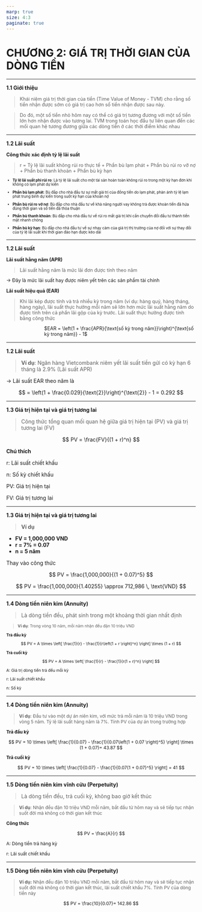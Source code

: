 ```yaml
---
marp: true
size: 4:3
paginate: true
---
```

# CHƯƠNG 2: GIÁ TRỊ THỜI GIAN CỦA DÒNG TIỀN

---
**1.1 Giới thiệu** 
<div style="font-size:0.9em">

> Khái niệm giá trị thời gian của tiền (Time Value of Money - TVM) cho rằng số tiền nhận được sớm có giá trị cao hơn số tiền nhận được sau này. 

>Do đó, một số tiền nhỏ hôm nay có thể có giá trị tương đương với một số tiền lớn hơn nhận được vào tương lai. TVM trong toán học đầu tư liên quan đến các mối quan hệ tương đương giữa các dòng tiền ở các thời điểm khác nhau
</div>

---

**1.2 Lãi suất** 
<div style="font-size:0.9em">

**Công thức xác định tỷ lệ lãi suất**

>r = Tỷ lệ lãi suất không rủi ro thực tế + Phần bù lạm phát + Phần bù rủi ro vỡ nợ + Phần bù thanh khoản + Phần bù kỳ hạn

</div>
<div style="font-size:0.7em">

- **Tỷ lệ lãi suất phi rủi ro**: Là tỷ lệ lãi suất cho một tài sản hoàn toàn không rủi ro trong một kỳ hạn đơn khi không có lạm phát dự kiến

- **Phần bù lạm phát**: Bù đắp cho nhà đầu tư sự mất giá trị của đồng tiền do lạm phát, phản ánh tỷ lệ lạm phát trung bình dự kiến trong suốt kỳ hạn của khoản nợ

- **Phần bù rủi ro vỡ nợ**: Bù đắp cho nhà đầu tư về khả năng người vay không trả được khoản tiền đã hứa đúng thời gian và số tiền đã thỏa thuận

- **Phần bù thanh khoản**: Bù đắp cho nhà đầu tư về rủi ro mất giá trị khi cần chuyển đổi đầu tư thành tiền mặt nhanh chóng

- **Phần bù kỳ hạn**: Bù đắp cho nhà đầu tư về sự nhạy cảm của giá trị thị trường của nợ đối với sự thay đổi của tỷ lệ lãi suất khi thời gian đáo hạn được kéo dài
</div>

---

**1.2 Lãi suất** 

<div style="font-size:0.9em">

**Lãi suất hằng năm (APR)**

>Lãi suất hằng năm là mức lãi đơn được tính theo năm

→ Đây là mức lãi suất hay được niêm yết trên các sản phẩm tài chính 

**Lãi suất hiệu quả (EAR)**

>Khi lãi kép được tính và trả nhiều kỳ trong năm (ví dụ: hàng quý, hàng tháng, hàng ngày), lãi suất thực hưởng mỗi năm sẽ lớn hơn mức lãi suất hằng năm do được tính trên cả phần lãi gộp của kỳ trước. Lãi suất thực hưởng được tính bằng công thức
</div>
<div style="font-size:0.9em; margin-left:20%">

$EAR = \left(1 + \frac{APR}{\text{số kỳ trong năm}}\right)^{\text{số kỳ trong năm}} - 1$
</div>

---

**1.2 Lãi suất** 

>**Ví dụ**: Ngân hàng Vietcombank niêm yết lãi suất tiền gửi có kỳ hạn 6 tháng là 2.9% (Lãi suất APR)

→ Lãi suất EAR theo năm là 

$$
= \left(1 + \frac{0.029}{\text{2}}\right)^{\text{2}} - 1 = 0.292
$$

---

**1.3 Giá trị hiện tại và giá trị tương lai** 

>Công thức tổng quan mối quan hệ giữa giá trị hiện tại (PV) và giá trị tương lai (FV) 

$$
PV = \frac{FV}{(1 + r)^n}
$$

**Chú thích**

r: Lãi suất chiết khấu 

n: Số kỳ chiết khấu

PV: Giá trị hiện tại

FV: Giá trị tương lai

---

**1.3 Giá trị hiện tại và giá trị tương lai** 

>**Ví dụ** 

- **FV = 1,000,000 VND**
- **r = 7% = 0.07**
- **n = 5 năm**

Thay vào công thức

$$
PV = \frac{1,000,000}{(1 + 0.07)^5}
$$

$$
PV = \frac{1,000,000}{1.40255} \approx 712,986 \, \text{VND}
$$

---

**1.4 Dòng tiền niên kim (Annuity)**

>Là dòng tiền đều, phát sinh trong một khoảng thời gian nhất định
<div style="font-size:0.75em">

>**Ví dụ**: Trong vòng 10 năm, mỗi năm nhận đều đặn 10 triệu VND

**Trả đầu kỳ** 

$$
PV = A \times \left[ \frac{1}{r} - \frac{1}{r\left(1 + r \right)^n} \right] \times (1 + r)
$$

**Trả cuối kỳ** 

$$
PV = A \times \left[ \frac{1}{r} - \frac{1}{r(1 + r)^n} \right]
$$

A: Giá trị dòng tiền trả đều mỗi kỳ 

r: Lãi suất chiết khấu

n: Số kỳ 
</div>

---

**1.4 Dòng tiền niên kim (Annuity)** 

<div style="font-size:0.85em">

>**Ví dụ**: Đầu tư vào một dự án niên kim, với mức trả mỗi năm là 10 triệu VND trong vòng 5 năm. Tỷ lệ lãi suất hàng năm là 7%. Tính PV của dự án trong trường hợp

**Trả đầu kỳ** 

$$
PV = 10 \times \left[ \frac{1}{0.07} - \frac{1}{0.07\left(1 + 0.07 \right)^5} \right] \times (1 + 0.07)= 43.87
$$

**Trả cuối kỳ** 

$$
PV = 10 \times \left[ \frac{1}{0.07} - \frac{1}{0.07(1 + 0.07)^5} \right] = 41
$$
</div>

---

**1.5 Dòng tiền niên kim vĩnh cửu (Perpetuity)**


>Là dòng tiền đều, trả cuối kỳ, không bao giờ kết thúc
<div style="font-size:0.85em">

>**Ví dụ**: Nhận đều đặn 10 triệu VND mỗi năm, bắt đầu từ hôm nay và sẽ tiếp tục nhận suốt đời mà không có thời gian kết thúc

**Công thức**

$$
PV = \frac{A}{r}
$$

A: Dòng tiền trả hàng kỳ 

r: Lãi suất chiết khấu 
</div>

---

**1.5 Dòng tiền niên kim vĩnh cửu (Perpetuity)**
<div style="font-size:0.85em">

>**Ví dụ:** Nhận đều đặn 10 triệu VND mỗi năm, bắt đầu từ hôm nay và sẽ tiếp tục nhận suốt đời mà không có thời gian kết thúc, lãi suất chiết khấu 7%. Tính PV của dòng tiền này 

$$
PV = \frac{10}{0.07}= 142.86 
$$
</div>